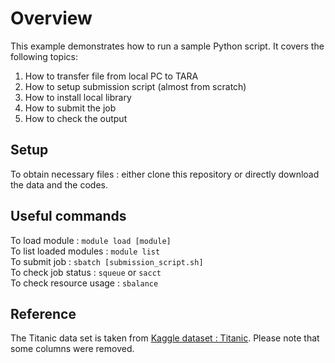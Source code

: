 # Overview
This example demonstrates how to run a sample Python script. It covers the following topics:
   1. How to transfer file from local PC to TARA
   2. How to setup submission script (almost from scratch)
   3. How to install local library
   4. How to submit the job
   5. How to check the output
   
## Setup 
To obtain necessary files : either clone this repository or directly download the data and the codes.

## Useful commands
To load module : `module load [module]`  
To list loaded modules : `module list`  
To submit job : `sbatch [submission_script.sh]`  
To check job status : `squeue` or `sacct`  
To check resource usage : `sbalance`  


## Reference
The Titanic data set is taken from [Kaggle dataset : Titanic](https://www.kaggle.com/heptapod/titanic). Please note that some columns were removed. 
